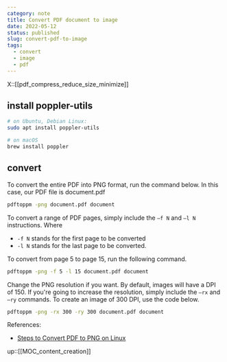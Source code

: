 ```yaml
---
category: note
title: Convert PDF document to image
date: 2022-05-12
status: published
slug: convert-pdf-to-image
tags:
  - convert
  - image
  - pdf
---
```

X::[[pdf_compress_reduce_size_minimize]]

## install poppler-utils

```sh
# on Ubuntu, Debian Linux:
sudo apt install poppler-utils

# on macOS
brew install poppler
```

## convert

To convert the entire PDF into PNG format, run the command below. In this case, our PDF file is document.pdf

```sh
pdftoppm -png document.pdf document
```

To convert a range of PDF pages, simply include the `–f N` and `–l N` instructions. Where

- `-f N` stands for the first page to be converted
- `-l N` stands for the last page to be converted.

To convert from page 5 to page 15, run the following command.

```sh
pdftoppm -png -f 5 -l 15 document.pdf document
```

Change the PNG resolution if you want. By default, images will have a DPI of 150. If you're going to increase the resolution, simply include the `–rx` and `–ry` commands. To create an image of 300 DPI, use the code below.

```sh
pdftoppm -png -rx 300 -ry 300 document.pdf document
```

References:

- [Steps to Convert PDF to PNG on Linux](https://pdf.wondershare.com/pdf-knowledge/pdf-to-png-linux.html)

up::[[MOC_content_creation]]
